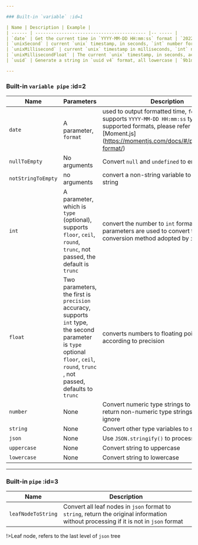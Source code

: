 ```yaml
---

### Built-in `variable` :id=1

| Name | Description | Example |
| ------ | ------------------------------------------ |-- ----- |
| `date` | Get the current time in `YYYY-MM-DD HH:mm:ss` format | `2022-12-12 23:12:32` |
| `unixSecond` | current `unix` timestamp, in seconds, `int` number format |`1670861452` |
| `unixMillisecond` | current `unix` timestamp in milliseconds, `int` number format |`1670861452123` |
| `unixMillisecondFloat` | The current `unix` timestamp, in seconds, accurate to 3 decimal places, a number of `float` type |`1670861452.123` |
| `uuid` | Generate a string in `uuid v4` format, all lowercase | `9b1deb4d-3b7d-4bad-9bdd-2b0d7b3dcb6d`|

---
```


### Built-in `variable pipe` :id=2

| Name               | Parameters                                                                                                                                                                          | Description                                                                                                                                                                               |
| ------------------ | ----------------------------------------------------------------------------------------------------------------------------------------------------------------------------------- | ----------------------------------------------------------------------------------------------------------------------------------------------------------------------------------------- |
| `date`             | A parameter, `format`                                                                                                                                                               | used to output formatted time, `format` supports `YYYY-MM-DD HH:mm:ss` type, for more supported formats, please refer to [Moment.js] (https://momentjs.com/docs/#/parsing/string-format/) |
| `nullToEmpty`      | No arguments                                                                                                                                                                        | Convert `null` and `undefined` to empty strings                                                                                                                                           |
| `notStringToEmpty` | no arguments                                                                                                                                                                        | convert a non-string variable to an empty string                                                                                                                                          |
| `int`              | A parameter, which is `type` (optional), supports `floor`, `ceil`, `round`, `trunc`, not passed, the default is `trunc`                                                             | convert the number to `int` format, the parameters are used to convert the conversion method adopted by `int`                                                                             |
| `float`            | Two parameters, the first is `precision` accuracy, supports `int` type, the second parameter is `type` optional `floor`, `ceil`, `round`, `trunc` , not passed, defaults to `trunc` | converts numbers to floating point values according to precision                                                                                                                          |
| `number`           | None                                                                                                                                                                                | Convert numeric type strings to `Number` type, return non-numeric type strings directly and ignore                                                                                        |
| `string`           | None                                                                                                                                                                                | Convert other type variables to strings                                                                                                                                                   |
| `json`             | None                                                                                                                                                                                | Use `JSON.stringify()` to process variables                                                                                                                                               |
| `uppercase`        | None                                                                                                                                                                                | Convert string to uppercase                                                                                                                                                               |
| `lowercase`        | None                                                                                                                                                                                | Convert string to lowercase                                                                                                                                                               |

---

### Built-in `pipe` :id=3

| Name               | Description                                                                                                                           |
| ------------------ | ------------------------------------------------------------------------------------------------------------------------------------- |
| `leafNodeToString` | Convert all leaf nodes in `json` format to `string`, return the original information without processing if it is not in `json` format |

!>Leaf node, refers to the last level of `json` tree
